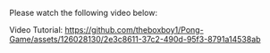 
Please watch the following video below:

Video Tutorial: https://github.com/theboxboy1/Pong-Game/assets/126028130/2e3c8611-37c2-490d-95f3-8791a14538ab

